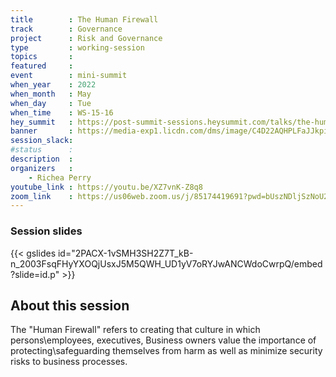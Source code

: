```yaml
---
title        : The Human Firewall
track        : Governance
project      : Risk and Governance
type         : working-session
topics       :
featured     :
event        : mini-summit
when_year    : 2022
when_month   : May
when_day     : Tue
when_time    : WS-15-16
hey_summit   : https://post-summit-sessions.heysummit.com/talks/the-human-firewall/
banner       : https://media-exp1.licdn.com/dms/image/C4D22AQHPLFaJJkpi_A/feedshare-shrink_2048_1536/0/1650747254275?e=2147483647&v=beta&t=a1XTdecr-3oKDYWDESU2Dp0e_FksQaasdYGh2t3TLyI
session_slack:
#status      : 
description  :
organizers   :
    - Richea Perry       
youtube_link : https://youtu.be/XZ7vnK-Z8q8
zoom_link    : https://us06web.zoom.us/j/85174419691?pwd=bUszNDljSzNoU210WnoyWXJIbkNaQT09
---
```

### Session slides

{{< gslides id="2PACX-1vSMH3SH2Z7T_kB-n_2003FsqFHyYXOQjUsxJ5M5QWH_UD1yV7oRYJwANCWdoCwrpQ/embed?slide=id.p" >}}

## About this session
The "Human Firewall" refers to creating that culture in which persons\employees, executives, Business owners value the importance of protecting\safeguarding themselves from harm as well as minimize security risks to business processes. 

